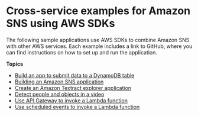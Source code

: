 # Cross\-service examples for Amazon SNS using AWS SDKs<a name="service_code_examples_cross-service_examples"></a>

The following sample applications use AWS SDKs to combine Amazon SNS with other AWS services\. Each example includes a link to GitHub, where you can find instructions on how to set up and run the application\.

**Topics**
+ [Build an app to submit data to a DynamoDB table](example_cross_SubmitDataApp_section.md)
+ [Building an Amazon SNS application](example_cross_SnsPublishSubscription_section.md)
+ [Create an Amazon Textract explorer application](example_cross_TextractExplorer_section.md)
+ [Detect people and objects in a video](example_cross_RekognitionVideoDetection_section.md)
+ [Use API Gateway to invoke a Lambda function](example_cross_LambdaAPIGateway_section.md)
+ [Use scheduled events to invoke a Lambda function](example_cross_LambdaScheduledEvents_section.md)